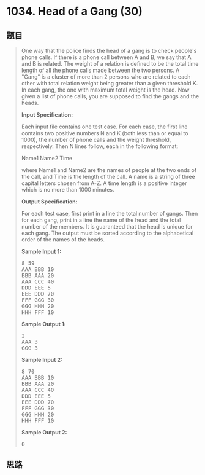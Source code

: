 <h1>1034. Head of a Gang (30)</h1>

## 题目

> <div id="problemContent">
> <p>One way that the police finds the head of a gang is to check people's phone calls.  If there is a phone call between A and B, we say that A and B is related.  The weight of a relation is defined to be the total time length of all the phone calls made between the two persons.  A "Gang" is a cluster of more than 2 persons who are related to each other with total relation weight being greater than a given threshold K.  In each gang, the one with maximum total weight is the head.  Now given a list of phone calls, you are supposed to find the gangs and the heads.</p>
> <p><b>
> Input Specification:
> </b></p>
> <p>Each input file contains one test case.  For each case, the first line contains two positive numbers N and K (both less than or equal to 1000), the number of phone calls and the weight threshold, respectively.  Then N lines follow, each in the following format:</p>
> <p>Name1 Name2 Time</p>
> <p>where Name1 and Name2 are the names of people at the two ends of the call, and Time is the length of the call.  A name is a string of three capital letters chosen from A-Z.  A time length is a positive integer which is no more than 1000 minutes.</p>
> <p><b>
> Output Specification:
> </b></p>
> <p>For each test case, first print in a line the total number of gangs.   Then for each gang, print in a line the name of the head and the total number of the members.  It is guaranteed that the head is unique for each gang.  The output must be sorted according to the alphabetical order of the names of the heads.</p>
> <b>Sample Input 1:</b><pre>
> 8 59
> AAA BBB 10
> BBB AAA 20
> AAA CCC 40
> DDD EEE 5
> EEE DDD 70
> FFF GGG 30
> GGG HHH 20
> HHH FFF 10
> </pre>
> <b>Sample Output 1:</b><pre>
> 2
> AAA 3
> GGG 3
> </pre>
> <b>Sample Input 2:</b><pre>
> 8 70
> AAA BBB 10
> BBB AAA 20
> AAA CCC 40
> DDD EEE 5
> EEE DDD 70
> FFF GGG 30
> GGG HHH 20
> HHH FFF 10
> </pre>
> <b>Sample Output 2:</b><pre>
> 0
> </pre>
> </div>

## 思路

